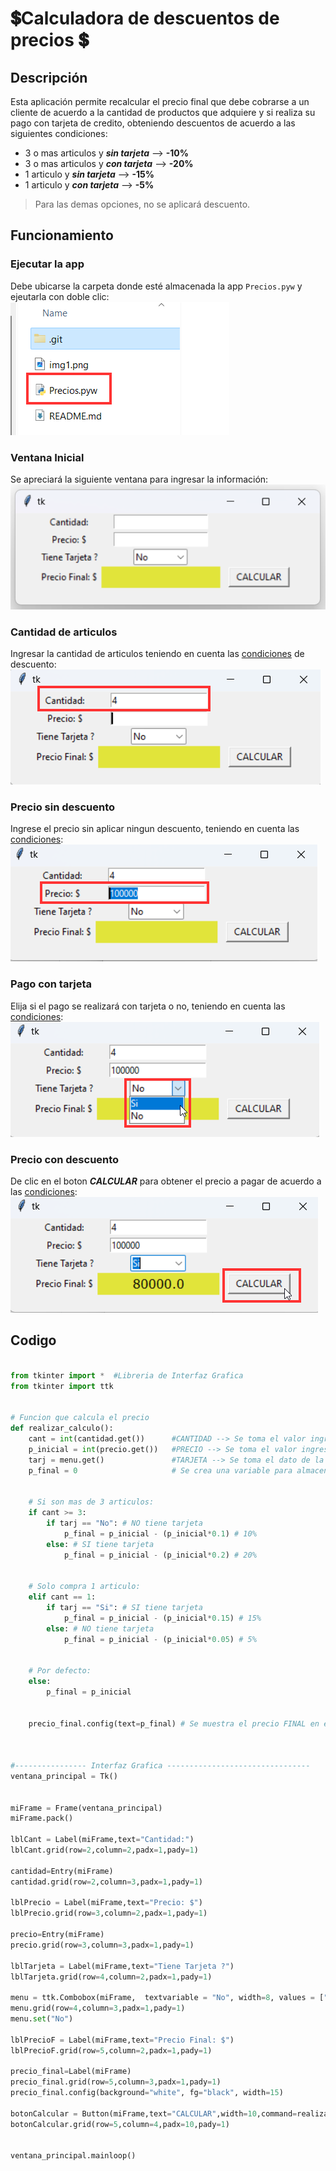 # 💲Calculadora de descuentos de precios 💲



## Descripción
Esta aplicación permite recalcular el precio final que debe cobrarse a un cliente de acuerdo a la cantidad de productos que adquiere y si realiza su pago con tarjeta de credito, obteniendo descuentos de acuerdo a las siguientes condiciones:

* 3 o mas articulos y ***sin tarjeta*** --> **-10%**
* 3 o mas articulos y ***con tarjeta*** --> **-20%**
* 1 articulo y ***sin tarjeta*** --> **-15%**
* 1 articulo y ***con tarjeta*** --> **-5%**

> Para las demas opciones, no se aplicará descuento.

## Funcionamiento

### Ejecutar la app
Debe ubicarse la carpeta donde esté almacenada la app `Precios.pyw` y ejeutarla con doble clic:
![Abrir App](./img0.png)

### Ventana Inicial
Se apreciará la siguiente ventana para ingresar la información:
![Apertura App](./img1.png)

### Cantidad de articulos
Ingresar la cantidad de articulos teniendo en cuenta las [condiciones](#descripción) de descuento:
![Cantidad Articulos](./img2.png)

### Precio sin descuento
Ingrese el precio sin aplicar ningun descuento, teniendo en cuenta las  [condiciones](#descripción):
![Cantidad Articulos](./img3.png)

### Pago con tarjeta
Elija si el pago se realizará con tarjeta o no, teniendo en cuenta las  [condiciones](#descripción):
![Cantidad Articulos](./img4.png)

### Precio con descuento
De clic en el boton ***CALCULAR*** para obtener el precio a pagar de acuerdo a las  [condiciones](#descripción):
![Cantidad Articulos](./img5.png)


## Codigo

```Python
    
from tkinter import *  #Libreria de Interfaz Grafica
from tkinter import ttk


# Funcion que calcula el precio
def realizar_calculo():
	cant = int(cantidad.get())      #CANTIDAD --> Se toma el valor ingresado y se pasa a entero
	p_inicial = int(precio.get())   #PRECIO --> Se toma el valor ingresado y se pasa a entero
	tarj = menu.get()			    #TARJETA --> Se toma el dato de la tarjeta
	p_final = 0						# Se crea una variable para almacenar el precio final

	
	# Si son mas de 3 articulos:
	if cant >= 3: 
		if tarj == "No": # NO tiene tarjeta
			p_final = p_inicial - (p_inicial*0.1) # 10%
		else: # SI tiene tarjeta
			p_final = p_inicial - (p_inicial*0.2) # 20%

	
	# Solo compra 1 articulo:
	elif cant == 1: 
		if tarj == "Si": # SI tiene tarjeta
			p_final = p_inicial - (p_inicial*0.15) # 15%
		else: # NO tiene tarjeta
			p_final = p_inicial - (p_inicial*0.05) # 5%


	# Por defecto:
	else:
		p_final = p_inicial


	precio_final.config(text=p_final) # Se muestra el precio FINAL en el campo correspondiente



#---------------- Interfaz Grafica --------------------------------
ventana_principal = Tk()


miFrame = Frame(ventana_principal)
miFrame.pack()

lblCant = Label(miFrame,text="Cantidad:")
lblCant.grid(row=2,column=2,padx=1,pady=1)

cantidad=Entry(miFrame)
cantidad.grid(row=2,column=3,padx=1,pady=1)

lblPrecio = Label(miFrame,text="Precio: $")
lblPrecio.grid(row=3,column=2,padx=1,pady=1)

precio=Entry(miFrame)
precio.grid(row=3,column=3,padx=1,pady=1)

lblTarjeta = Label(miFrame,text="Tiene Tarjeta ?")
lblTarjeta.grid(row=4,column=2,padx=1,pady=1)

menu = ttk.Combobox(miFrame,  textvariable = "No", width=8, values = ["Si","No"])
menu.grid(row=4,column=3,padx=1,pady=1)
menu.set("No")

lblPrecioF = Label(miFrame,text="Precio Final: $")
lblPrecioF.grid(row=5,column=2,padx=1,pady=1)

precio_final=Label(miFrame)
precio_final.grid(row=5,column=3,padx=1,pady=1)
precio_final.config(background="white", fg="black", width=15)

botonCalcular = Button(miFrame,text="CALCULAR",width=10,command=realizar_calculo)
botonCalcular.grid(row=5,column=4,padx=10,pady=1)


ventana_principal.mainloop()
```